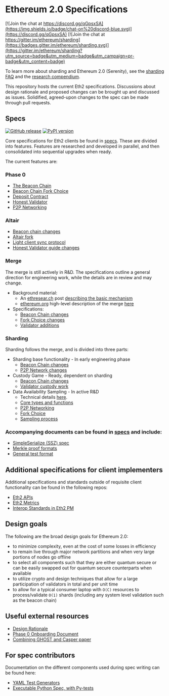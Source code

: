 # Ethereum 2.0 Specifications

[![Join the chat at https://discord.gg/qGpsxSA](https://img.shields.io/badge/chat-on%20discord-blue.svg)](https://discord.gg/qGpsxSA) [![Join the chat at https://gitter.im/ethereum/sharding](https://badges.gitter.im/ethereum/sharding.svg)](https://gitter.im/ethereum/sharding?utm_source=badge&utm_medium=badge&utm_campaign=pr-badge&utm_content=badge)

To learn more about sharding and Ethereum 2.0 (Serenity), see the [sharding FAQ](https://eth.wiki/sharding/Sharding-FAQs) and the [research compendium](https://notes.ethereum.org/s/H1PGqDhpm).

This repository hosts the current Eth2 specifications. Discussions about design rationale and proposed changes can be brought up and discussed as issues. Solidified, agreed-upon changes to the spec can be made through pull requests.

## Specs

[![GitHub release](https://img.shields.io/github/v/release/ethereum/eth2.0-specs)](https://github.com/ethereum/eth2.0-specs/releases/) [![PyPI version](https://badge.fury.io/py/eth2spec.svg)](https://badge.fury.io/py/eth2spec)

Core specifications for Eth2 clients be found in [specs](specs/). These are divided into features.
Features are researched and developed in parallel, and then consolidated into sequential upgrades when ready.

The current features are:

### Phase 0

- [The Beacon Chain](specs/phase0/beacon-chain.md)
- [Beacon Chain Fork Choice](specs/phase0/fork-choice.md)
- [Deposit Contract](specs/phase0/deposit-contract.md)
- [Honest Validator](specs/phase0/validator.md)
- [P2P Networking](specs/phase0/p2p-interface.md)

### Altair

- [Beacon chain changes](specs/altair/beacon-chain.md)
- [Altair fork](specs/altair/fork.md)
- [Light client sync protocol](specs/altair/sync-protocol.md)
- [Honest Validator guide changes](specs/altair/validator.md)

### Merge

The merge is still actively in R&D. The specifications outline a general direction for engineering work,
while the details are in review and may change.

- Background material:
  - An [ethresear.ch](https://ethresear.ch) post [describing the basic mechanism](https://ethresear.ch/t/the-eth1-eth2-transition/6265)
  - [ethereum.org](https://ethereum.org) high-level description of the merge [here](https://ethereum.org/en/eth2/docking/)
- Specifications:
  - [Beacon Chain changes](specs/merge/beacon-chain.md)
  - [Fork Choice changes](specs/merge/fork-choice.md)
  - [Validator additions](specs/merge/validator.md)

### Sharding

Sharding follows the merge, and is divided into three parts:

- Sharding base functionality - In early engineering phase
  - [Beacon Chain changes](specs/sharding/beacon-chain.md)
  - [P2P Network changes](specs/sharding/p2p-interface.md)
- Custody Game - Ready, dependent on sharding
  - [Beacon Chain changes](specs/custody_game/beacon-chain.md)
  - [Validator custody work](specs/custody_game/validator.md)
- Data Availability Sampling - In active R&D
  - Technical details [here](https://hackmd.io/@HWeNw8hNRimMm2m2GH56Cw/B1YJPGkpD).
  - [Core types and functions](specs/das/das-core.md)
  - [P2P Networking](specs/das/p2p-interface.md)
  - [Fork Choice](specs/das/fork-choice.md)
  - [Sampling process](specs/das/sampling.md)

### Accompanying documents can be found in [specs](specs) and include:

- [SimpleSerialize (SSZ) spec](ssz/simple-serialize.md)
- [Merkle proof formats](ssz/merkle-proofs.md)
- [General test format](tests/formats/README.md)

## Additional specifications for client implementers

Additional specifications and standards outside of requisite client functionality can be found in the following repos:

- [Eth2 APIs](https://github.com/ethereum/eth2.0-apis)
- [Eth2 Metrics](https://github.com/ethereum/eth2.0-metrics/)
- [Interop Standards in Eth2 PM](https://github.com/ethereum/eth2.0-pm/tree/master/interop)

## Design goals

The following are the broad design goals for Ethereum 2.0:

- to minimize complexity, even at the cost of some losses in efficiency
- to remain live through major network partitions and when very large portions of nodes go offline
- to select all components such that they are either quantum secure or can be easily swapped out for quantum secure counterparts when available
- to utilize crypto and design techniques that allow for a large participation of validators in total and per unit time
- to allow for a typical consumer laptop with `O(C)` resources to process/validate `O(1)` shards (including any system level validation such as the beacon chain)

## Useful external resources

- [Design Rationale](https://notes.ethereum.org/s/rkhCgQteN)
- [Phase 0 Onboarding Document](https://notes.ethereum.org/s/Bkn3zpwxB)
- [Combining GHOST and Casper paper](https://arxiv.org/abs/2003.03052)

## For spec contributors

Documentation on the different components used during spec writing can be found here:

- [YAML Test Generators](tests/generators/README.md)
- [Executable Python Spec, with Py-tests](tests/core/pyspec/README.md)
